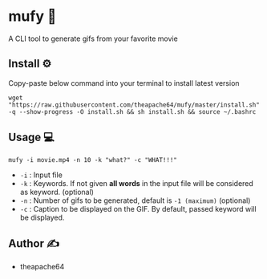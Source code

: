 # mufy 🎥

A CLI tool to generate gifs from your favorite movie

## Install ⚙️

Copy-paste below command into your terminal to install latest version

```shell script
wget "https://raw.githubusercontent.com/theapache64/mufy/master/install.sh" -q --show-progress -O install.sh && sh install.sh && source ~/.bashrc
```

## Usage 💻

```shell script
mufy -i movie.mp4 -n 10 -k "what?" -c "WHAT!!!"
```

- `-i` : Input file
- `-k` : Keywords. If not given **all words** in the input file will be considered as keyword. (optional)
- `-n` : Number of gifs to be generated, default is `-1 (maximum)` (optional)
- `-c` : Caption to be displayed on the GIF. By default, passed keyword will be displayed.


## Author ✍️

- theapache64

